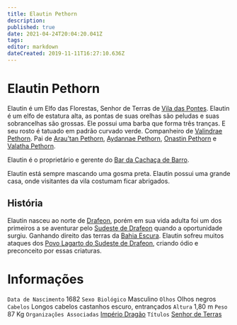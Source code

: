 ```yaml
---
title: Elautin Pethorn
description: 
published: true
date: 2021-04-24T20:04:20.041Z
tags: 
editor: markdown
dateCreated: 2019-11-11T16:27:10.636Z
---
```


<!-- SUBTITLE: Visão geral sobre Elautin Pethorn -->

# Elautin Pethorn
Elautin é um Elfo das Florestas, Senhor de Terras de [Vila das Pontes](/lugares/plano-material/drafeon/sudeste-de-drafeon/vila-das-pontes#vila-das-pontes). Elautin é um elfo de estatura alta, as pontas de suas orelhas são peludas e suas sobrancelhas são grossas. Ele possui uma barba que forma três tranças. E seu rosto é tatuado em padrão curvado verde. Companheiro de [Valindrae Pethorn](/individuos/valindrae-pethorn#valindrae-pethorn). Pai de [Arau'tan Pethorn](/individuos/arautan-pethorn#arautan-pethorn), [Aydannae Pethorn](/individuos/aydannae-pethorn#aydannae-pethorn), [Onastin Pethorn](/individuos/onastin-pethorn#onastin-pethorn) e [Valatha Pethorn](/individuos/valatha-pethorn#valatha-pethorn).

Elautin é o proprietário e gerente do [Bar da Cachaça de Barro](/lugares/plano-material/drafeon/sudeste-de-drafeon/vila-das-pontes/bar-da-cachaca-de-barro#bar-da-cachaca-de-barro).
 
Elautin está sempre mascando uma gosma preta. Elautin possui uma grande casa, onde visitantes da vila costumam ficar abrigados.

## História
Elautin nasceu ao norte de [Drafeon](/lugares/plano-material/drafeon#drafeon), porém em sua vida adulta foi um dos primeiros a se aventurar pelo [Sudeste de Drafeon](/lugares/plano-material/drafeon/sudeste-de-drafeon#sudeste-de-drafeon) quando a oportunidade surgiu. Ganhando direito das terras da [Bahia Escura](/lugares/plano-material/drafeon/bahia-escura#bahia-escura). Elautin sofreu muitos ataques dos [Povo Lagarto do Sudeste de Drafeon](/lugares/plano-material/drafeon/sudeste-de-drafeon/etnias-do-sudeste-de-drafeon/povo-lagarto-do-sudeste-de-drafeon#povo-lagarto-do-sudeste-de-drafeon), criando ódio e preconceito por essas criaturas.

# Informações
`Data de Nascimento` 1682 
`Sexo Biológico` Masculino
`Olhos` Olhos negros
`Cabelos` Longos cabelos castanhos escuro, entrançados
`Altura` 1,80 m
`Peso` 87 Kg
`Organizações Associadas` [Império Dragão](/faccoes/nacoes/imperio-dragao#imperio-dragao)
`Títulos` [Senhor de Terras](/rankings-e-titulos/senhor-de-terras#senhor-de-terras)

